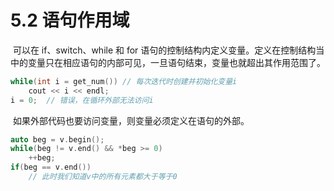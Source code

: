 # 5.2 语句作用域

​	可以在 if、switch、while 和 for 语句的控制结构内定义变量。定义在控制结构当中的变量只在相应语句的内部可见，一旦语句结束，变量也就超出其作用范围了。

```c++
while(int i = get_num()) // 每次迭代时创建并初始化变量i
    cout << i << endl;
i = 0;	// 错误，在循环外部无法访问i
```

​	如果外部代码也要访问变量，则变量必须定义在语句的外部。

```c++
auto beg = v.begin();
while(beg != v.end() && *beg >= 0)
    ++beg;
if(beg == v.end())
    // 此时我们知道v中的所有元素都大于等于0
```

